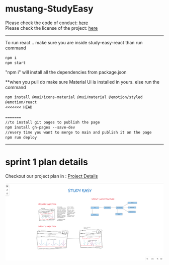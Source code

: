 # mustang-StudyEasy

Please check the code of conduct: <a href="https://github.com/ualbany-software-engineering/mustang-StudyEasy/blob/main/CODE_OF_CONDUCT.md">here</a> <br/>
Please check the license of the project: <a href="https://github.com/ualbany-software-engineering/mustang-StudyEasy/blob/main/LICENSE.md">here</a>

---
To run react .. make sure you are inside study-easy-react
than run command
```
npm i
npm start 
```
"npm i" will install all the dependencies from package.json

**when you pull do make sure Material Ui is installed in yours. else run the command 
```
npm install @mui/icons-material @mui/material @emotion/styled @emotion/react
<<<<<<< HEAD
 
=======
//to install git pages to publish the page
npm install gh-pages --save-dev
//every time you want to merge to main and publish it on the page 
npm run deploy
```
---
# sprint 1 plan details
Checkout our project plan in : <a href = "https://github.com/orgs/ualbany-software-engineering/projects/1"> Project Details </a>

<img src = "/StudyEasyApp/Sprint1_planbuild.png" />
